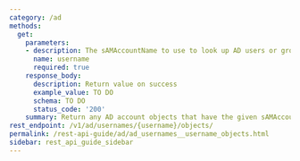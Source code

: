 ```yaml
---
category: /ad
methods:
  get:
    parameters:
    - description: The sAMAccountName to use to look up AD users or groups.
      name: username
      required: true
    response_body:
      description: Return value on success
      example_value: TO DO
      schema: TO DO
      status_code: '200'
    summary: Return any AD account objects that have the given sAMAccountName.
rest_endpoint: /v1/ad/usernames/{username}/objects/
permalink: /rest-api-guide/ad/ad_usernames__username_objects.html
sidebar: rest_api_guide_sidebar
---
```

